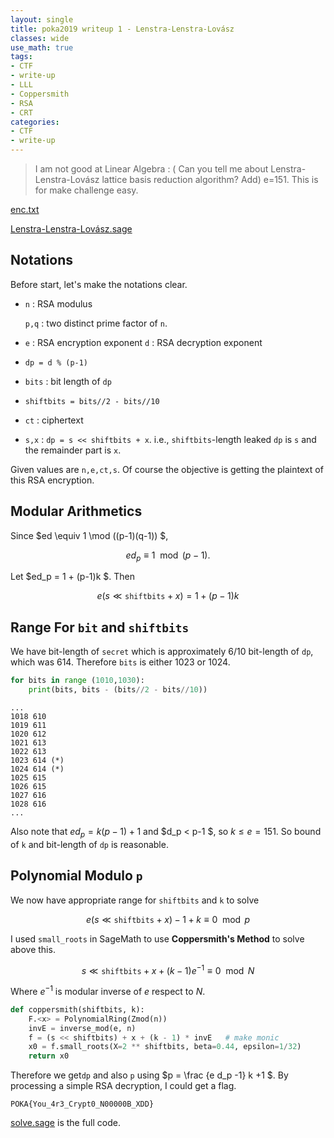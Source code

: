 ```yaml
---
layout: single
title: poka2019 writeup 1 - Lenstra-Lenstra-Lovász
classes: wide
use_math: true
tags:
- CTF
- write-up
- LLL
- Coppersmith
- RSA
- CRT
categories:
- CTF
- write-up
---
```


> I am not good at Linear Algebra : (
> Can you tell me about Lenstra-Lenstra-Lovász lattice basis reduction algorithm?
> Add) e=151. This is for make challenge easy.

[enc.txt](https://github.com/3-24/write-up/blob/master/2019/poka/Lenstra-Lenstra-Lovasz/enc.txt)

[Lenstra-Lenstra-Lovász.sage](https://github.com/3-24/write-up/blob/master/2019/poka/Lenstra-Lenstra-Lovasz/Lenstra%E2%80%93Lenstra%E2%80%93Lov%C3%A1sz.sage)

## Notations

Before start, let's make the notations clear. 

* `n` : RSA modulus

  `p,q` : two distinct prime factor of `n`.

* `e` : RSA encryption exponent
  `d` : RSA decryption exponent

* `dp = d % (p-1)`

* `bits` : bit length of `dp`

* `shiftbits = bits//2 - bits//10`

* `ct` : ciphertext

* `s,x` : `dp = s << shiftbits + x`. i.e., `shiftbits`-length leaked `dp` is `s` and the remainder part is `x`.

Given values are `n,e,ct,s`. Of course the objective is getting the plaintext of this RSA encryption.



## Modular Arithmetics

Since $ed \equiv 1 \mod ((p-1)(q-1)) $,


$$
ed_p \equiv 1 \mod (p-1).
$$


Let $ed_p = 1 + (p-1)k $. Then


$$
e(s \ll \texttt{shiftbits} + x ) = 1 + (p-1)k
$$


## Range For `bit` and `shiftbits`

We have bit-length of `secret` which is approximately 6/10 bit-length of `dp`, which was 614. Therefore `bits` is either 1023 or 1024.

```python
for bits in range (1010,1030):
	print(bits, bits - (bits//2 - bits//10))
```

```
...
1018 610
1019 611
1020 612
1021 613
1022 613
1023 614 (*)
1024 614 (*)
1025 615
1026 615
1027 616
1028 616
...
```

Also note that $ed_p = k (p-1)+1$ and $d_p < p-1 $, so $k\le e=151$. So bound of `k` and bit-length of `dp` is reasonable.

## Polynomial Modulo `p`

We now have appropriate range for `shiftbits` and `k` to solve


$$
e(s \ll \texttt{shiftbits} + x ) -1 + k \equiv 0 \mod p
$$


I used `small_roots` in SageMath to use **Coppersmith's Method** to solve above this.


$$
s \ll \texttt{shiftbits} + x + (k-1) e^{-1} \equiv 0 \mod N
$$


Where $e^{-1}$ is modular inverse of $e$ respect to $N$.

```python
def coppersmith(shiftbits, k):
    F.<x> = PolynomialRing(Zmod(n))
    invE = inverse_mod(e, n)
    f = (s << shiftbits) + x + (k - 1) * invE   # make monic
    x0 = f.small_roots(X=2 ** shiftbits, beta=0.44, epsilon=1/32)
    return x0
```

Therefore we get`dp` and also `p` using $p = \frac {e d_p -1} k +1 $. By processing a simple RSA decryption, I could get a flag.

```
POKA{You_4r3_Crypt0_N00000B_XDD}
```

[solve.sage](https://github.com/3-24/write-up/blob/master/2019/poka/Lenstra-Lenstra-Lovasz/solve.sage) is the full code.